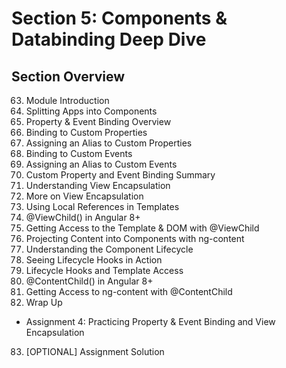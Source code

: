 # Section 5: Components & Databinding Deep Dive

## Section Overview

63. Module Introduction
64. Splitting Apps into Components
65. Property & Event Binding Overview
66. Binding to Custom Properties
67. Assigning an Alias to Custom Properties
68. Binding to Custom Events
69. Assigning an Alias to Custom Events
70. Custom Property and Event Binding Summary
71. Understanding View Encapsulation
72. More on View Encapsulation
73. Using Local References in Templates
74. @ViewChild() in Angular 8+
75. Getting Access to the Template & DOM with @ViewChild
76. Projecting Content into Components with ng-content
77. Understanding the Component Lifecycle
78. Seeing Lifecycle Hooks in Action
79. Lifecycle Hooks and Template Access
80. @ContentChild() in Angular 8+
81. Getting Access to ng-content with @ContentChild
82. Wrap Up
- Assignment 4: Practicing Property & Event Binding and View Encapsulation
83. [OPTIONAL] Assignment
Solution
